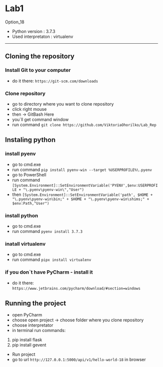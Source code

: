 # Lab1

Option_18

* Python version : 3.7.3
* Used interpretaton : virtualenv
______________________________________________________________________________________________

## Cloning the repository

### Install Git to your computer
* do it there: `https://git-scm.com/downloads`

### Clone repository
* go to directory where you want to clone repository
* click right mouse
* then -> GitBash Here
* you`ll get command window
* run command `git clone https://github.com/ViktoriaOhorilko/Lab_Rep`

## Instaling python

### install pyenv
* go to cmd.exe 
* run command `pip install pyenv-win --target %USERPROFILE%\.pyenv`
* go to PowerShell
* run command `[System.Environment]::SetEnvironmentVariable('PYENV',$env:USERPROFILE + "\.pyenv\pyenv-win\","User")`
* then `[System.Environment]::SetEnvironmentVariable('path', $HOME + "\.pyenv\pyenv-win\bin;" + $HOME + "\.pyenv\pyenv-win\shims;" + $env:Path,"User")`

### install python
* go to cmd.exe 
* run command `pyenv install 3.7.3`

### inatall virtualenv
* go to cmd.exe 
* run command `pipx install virtualenv`

### if you don`t have PyCharm - install it
* do it there: `https://www.jetbrains.com/pycharm/download/#section=windows`

## Running the project

* open PyCharm
* choose open project -> choose folder where you clone repository
* choose interpretator
* in terminal run commands:
1. pip install flask
2. pip install gevent
* Run project
* go to url `http://127.0.0.1:5000/api/v1/hello-world-18` in browser

